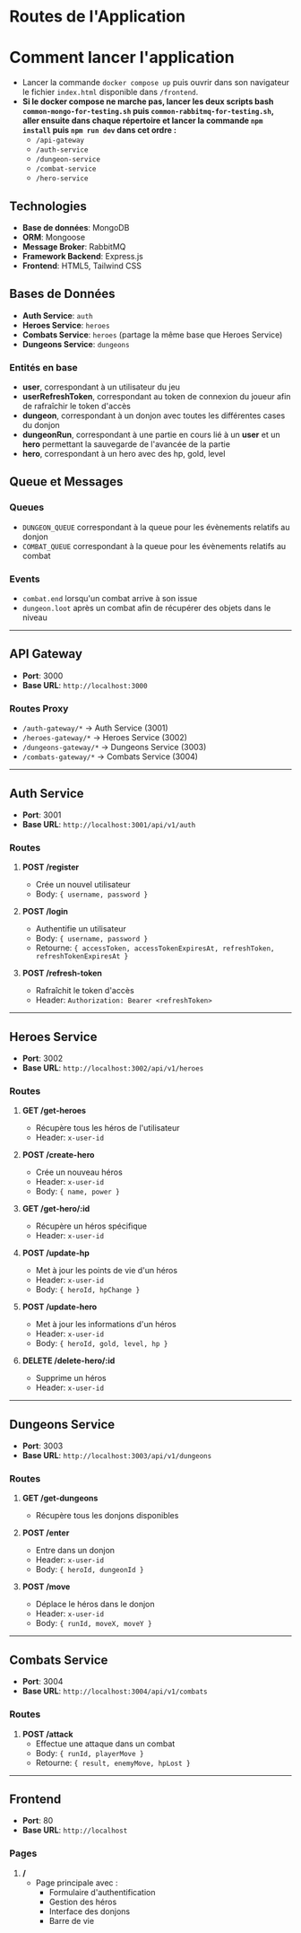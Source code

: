 # Routes de l'Application

# Comment lancer l'application
- Lancer la commande `docker compose up` puis ouvrir dans son navigateur le fichier `index.html` disponible dans `/frontend`.
- **Si le docker compose ne marche pas, lancer les deux scripts bash `common-mongo-for-testing.sh` puis `common-rabbitmq-for-testing.sh`, aller ensuite dans chaque répertoire et lancer la commande `npm install` puis `npm run dev` dans cet ordre :**
   - `/api-gateway`
   - `/auth-service`
   - `/dungeon-service`
   - `/combat-service`
   - `/hero-service`

## Technologies
- **Base de données**: MongoDB
- **ORM**: Mongoose
- **Message Broker**: RabbitMQ
- **Framework Backend**: Express.js
- **Frontend**: HTML5, Tailwind CSS

## Bases de Données
- **Auth Service**: `auth`
- **Heroes Service**: `heroes`
- **Combats Service**: `heroes` (partage la même base que Heroes Service)
- **Dungeons Service**: `dungeons`

### Entités en base
- **user**, correspondant à un utilisateur du jeu
- **userRefreshToken**, correspondant au token de connexion du joueur afin de rafraîchir le token d'accès
- **dungeon**, correspondant à un donjon avec toutes les différentes cases du donjon
- **dungeonRun**, correspondant à une partie en cours lié à un **user** et un **hero** permettant la sauvegarde de l'avancée de la partie
- **hero**, correspondant à un hero avec des hp, gold, level

## Queue et Messages
### Queues
- `DUNGEON_QUEUE` correspondant à la queue pour les évènements relatifs au donjon
- `COMBAT_QUEUE` correspondant à la queue pour les évènements relatifs au combat

### Events
- `combat.end` lorsqu'un combat arrive à son issue
- `dungeon.loot` après un combat afin de récupérer des objets dans le niveau

---

## API Gateway
- **Port**: 3000
- **Base URL**: `http://localhost:3000`

### Routes Proxy
- `/auth-gateway/*` -> Auth Service (3001)
- `/heroes-gateway/*` -> Heroes Service (3002)
- `/dungeons-gateway/*` -> Dungeons Service (3003)
- `/combats-gateway/*` -> Combats Service (3004)

---

## Auth Service
- **Port**: 3001
- **Base URL**: `http://localhost:3001/api/v1/auth`

### Routes
1. **POST /register**
   - Crée un nouvel utilisateur
   - Body: `{ username, password }`

2. **POST /login**
   - Authentifie un utilisateur
   - Body: `{ username, password }`
   - Retourne: `{ accessToken, accessTokenExpiresAt, refreshToken, refreshTokenExpiresAt }`

3. **POST /refresh-token**
   - Rafraîchit le token d'accès
   - Header: `Authorization: Bearer <refreshToken>`

---

## Heroes Service
- **Port**: 3002
- **Base URL**: `http://localhost:3002/api/v1/heroes`

### Routes
1. **GET /get-heroes**
   - Récupère tous les héros de l'utilisateur
   - Header: `x-user-id`

2. **POST /create-hero**
   - Crée un nouveau héros
   - Header: `x-user-id`
   - Body: `{ name, power }`

3. **GET /get-hero/:id**
   - Récupère un héros spécifique
   - Header: `x-user-id`

4. **POST /update-hp**
   - Met à jour les points de vie d'un héros
   - Header: `x-user-id`
   - Body: `{ heroId, hpChange }`

5. **POST /update-hero**
   - Met à jour les informations d'un héros
   - Header: `x-user-id`
   - Body: `{ heroId, gold, level, hp }`

6. **DELETE /delete-hero/:id**
   - Supprime un héros
   - Header: `x-user-id`

---

## Dungeons Service
- **Port**: 3003
- **Base URL**: `http://localhost:3003/api/v1/dungeons`

### Routes
1. **GET /get-dungeons**
   - Récupère tous les donjons disponibles

2. **POST /enter**
   - Entre dans un donjon
   - Header: `x-user-id`
   - Body: `{ heroId, dungeonId }`

3. **POST /move**
   - Déplace le héros dans le donjon
   - Header: `x-user-id`
   - Body: `{ runId, moveX, moveY }`

---

## Combats Service
- **Port**: 3004
- **Base URL**: `http://localhost:3004/api/v1/combats`

### Routes
1. **POST /attack**
   - Effectue une attaque dans un combat
   - Body: `{ runId, playerMove }`
   - Retourne: `{ result, enemyMove, hpLost }`

---

## Frontend
- **Port**: 80
- **Base URL**: `http://localhost`

### Pages
1. **/**
   - Page principale avec :
     - Formulaire d'authentification
     - Gestion des héros
     - Interface des donjons
     - Barre de vie
